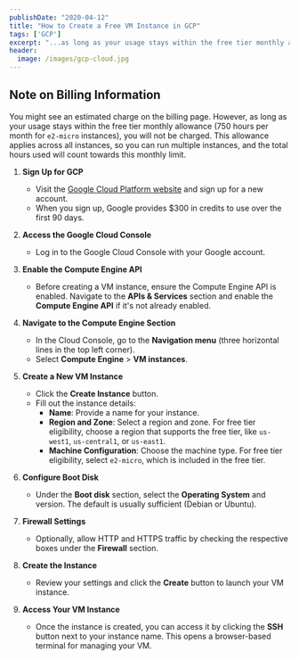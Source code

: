 ```yaml
---
publishDate: "2020-04-12"
title: "How to Create a Free VM Instance in GCP"
tags: ['GCP']
excerpt: "...as long as your usage stays within the free tier monthly allowance (750 hours per month for e2-micro instances), you will not be charged. "
header:
  image: /images/gcp-cloud.jpg
---
```


## Note on Billing Information

You might see an estimated charge on the billing page. However, as long as your usage stays within the free tier monthly allowance (750 hours per month for `e2-micro` instances), you will not be charged. This allowance applies across all instances, so you can run multiple instances, and the total hours used will count towards this monthly limit.

1. **Sign Up for GCP**

   - Visit the [Google Cloud Platform website](https://cloud.google.com) and sign up for a new account.
   - When you sign up, Google provides $300 in credits to use over the first 90 days.

2. **Access the Google Cloud Console**
   - Log in to the Google Cloud Console with your Google account.
3. **Enable the Compute Engine API**
   - Before creating a VM instance, ensure the Compute Engine API is enabled. Navigate to the **APIs & Services** section and enable the **Compute Engine API** if it's not already enabled.
4. **Navigate to the Compute Engine Section**
   - In the Cloud Console, go to the **Navigation menu** (three horizontal lines in the top left corner).
   - Select **Compute Engine** > **VM instances**.
5. **Create a New VM Instance**
   - Click the **Create Instance** button.
   - Fill out the instance details:
     - **Name**: Provide a name for your instance.
     - **Region and Zone**: Select a region and zone. For free tier eligibility, choose a region that supports the free tier, like `us-west1`, `us-central1`, or `us-east1`.
     - **Machine Configuration**: Choose the machine type. For free tier eligibility, select `e2-micro`, which is included in the free tier.
6. **Configure Boot Disk**
   - Under the **Boot disk** section, select the **Operating System** and version. The default is usually sufficient (Debian or Ubuntu).
7. **Firewall Settings**
   - Optionally, allow HTTP and HTTPS traffic by checking the respective boxes under the **Firewall** section.
8. **Create the Instance**
   - Review your settings and click the **Create** button to launch your VM instance.
9. **Access Your VM Instance**
   - Once the instance is created, you can access it by clicking the **SSH** button next to your instance name. This opens a browser-based terminal for managing your VM.
